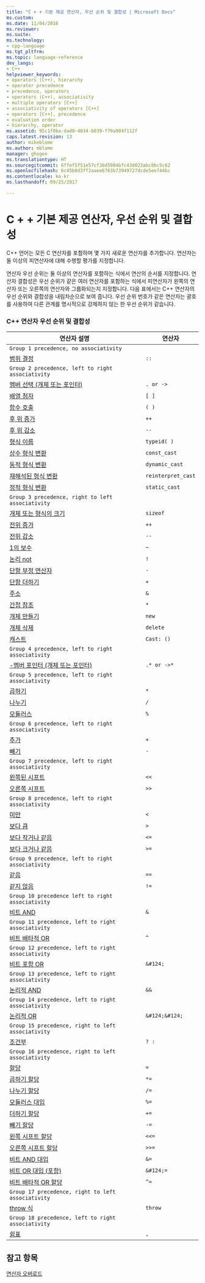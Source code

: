 ```yaml
---
title: "C + + 기본 제공 연산자, 우선 순위 및 결합성 | Microsoft Docs"
ms.custom: 
ms.date: 11/04/2016
ms.reviewer: 
ms.suite: 
ms.technology:
- cpp-language
ms.tgt_pltfrm: 
ms.topic: language-reference
dev_langs:
- C++
helpviewer_keywords:
- operators (C++), hierarchy
- operator precedence
- precedence, operators
- operators (C++), associativity
- multiple operators [C++]
- associativity of operators [C++]
- operators [C++], precedence
- evaluation order
- hierarchy, operator
ms.assetid: 95c1f0ba-dad8-4034-b039-f79a904f112f
caps.latest.revision: 13
author: mikeblome
ms.author: mblome
manager: ghogen
ms.translationtype: HT
ms.sourcegitcommit: 6ffef5f51e57cf36d5984bfc43d023abc8bc5c62
ms.openlocfilehash: 6c45b0d3ff2aaee6763b73949727dcde5ee744bc
ms.contentlocale: ko-kr
ms.lasthandoff: 09/25/2017

---
```

# <a name="c-built-in-operators-precedence-and-associativity"></a>C + + 기본 제공 연산자, 우선 순위 및 결합성
C++ 언어는 모든 C 연산자를 포함하며 몇 가지 새로운 연산자를 추가합니다. 연산자는 둘 이상의 피연산자에 대해 수행할 평가를 지정합니다.  
  
 연산자 우선 순위는 둘 이상의 연산자를 포함하는 식에서 연산의 순서를 지정합니다. 연산자 결합성은 우선 순위가 같은 여러 연산자를 포함하는 식에서 피연산자가 왼쪽의 연산자 또는 오른쪽의 연산자와 그룹화되는지 지정합니다. 다음 표에서는 C++ 연산자의 우선 순위와 결합성을 내림차순으로 보여 줍니다. 우선 순위 번호가 같은 연산자는 괄호를 사용하여 다른 관계를 명시적으로 강제하지 않는 한 우선 순위가 같습니다.  
  
### <a name="c-operator-precedence-and-associativity"></a>C++ 연산자 우선 순위 및 결합성  
  
|연산자 설명|연산자|  
|--------------------------|--------------|  
|`Group 1 precedence, no associativity`|  
|[범위 결정](../cpp/scope-resolution-operator.md)|`::`|  
|`Group 2 precedence, left to right associativity`|  
|[멤버 선택 (개체 또는 포인터)](../cpp/member-access-operators-dot-and.md)|`. or ->`|  
|[배열 첨자](../cpp/subscript-operator.md)|`[ ]`|  
|[함수 호출](../cpp/function-call-operator-parens.md)|`( )`|  
|[후 위 증가](../cpp/postfix-increment-and-decrement-operators-increment-and-decrement.md)|`++`|  
|[후 위 감소](../cpp/postfix-increment-and-decrement-operators-increment-and-decrement.md)|`--`|  
|[형식 이름](../cpp/typeid-operator.md)|`typeid( )`|  
|[상수 형식 변환](../cpp/const-cast-operator.md)|`const_cast`|  
|[동적 형식 변환](../cpp/dynamic-cast-operator.md)|`dynamic_cast`|  
|[재해석된 형식 변환](../cpp/reinterpret-cast-operator.md)|`reinterpret_cast`|  
|[정적 형식 변환](../cpp/static-cast-operator.md)|`static_cast`|  
|`Group 3 precedence, right to left associativity`|  
|[개체 또는 형식의 크기](../cpp/sizeof-operator.md)|`sizeof`|  
|[전위 증가](../cpp/prefix-increment-and-decrement-operators-increment-and-decrement.md)|`++`|  
|[전위 감소](../cpp/prefix-increment-and-decrement-operators-increment-and-decrement.md)|`--`|  
|[1의 보수](../cpp/one-s-complement-operator-tilde.md)|`~`|  
|[논리 not](../cpp/logical-negation-operator-exclpt.md)|`!`|  
|[단항 부정 연산자](../cpp/unary-plus-and-negation-operators-plus-and.md)|`-`|  
|[단항 더하기](../cpp/unary-plus-and-negation-operators-plus-and.md)|`+`|  
|[주소](../cpp/lvalue-reference-declarator-amp.md)|`&`|  
|[간접 참조](../cpp/indirection-operator-star.md)|`*`|  
|[개체 만들기](../cpp/new-operator-cpp.md)|`new`|  
|[개체 삭제](../cpp/delete-operator-cpp.md)|`delete`|  
|[캐스트](../cpp/cast-operator-parens.md)|`Cast: ()`|  
|`Group 4 precedence, left to right associativity`|  
|[-멤버 포인터 (개체 또는 포인터)](../cpp/pointer-to-member-operators-dot-star-and-star.md)|`.* or ->*`|  
|`Group 5 precedence, left to right associativity`|  
|[곱하기](../cpp/multiplicative-operators-and-the-modulus-operator.md)|`*`|  
|[나누기](../cpp/multiplicative-operators-and-the-modulus-operator.md)|`/`|  
|[모듈러스](../cpp/multiplicative-operators-and-the-modulus-operator.md)|`%`|  
|`Group 6 precedence, left to right associativity`|  
|[추가](../cpp/additive-operators-plus-and.md)|`+`|  
|[빼기](../cpp/additive-operators-plus-and.md)|`-`|  
|`Group 7 precedence, left to right associativity`|  
|[왼쪽된 시프트](../cpp/left-shift-and-right-shift-operators-input-and-output.md)|`<<`|  
|[오른쪽 시프트](../cpp/left-shift-and-right-shift-operators-input-and-output.md)|`>>`|  
|`Group 8 precedence, left to right associativity`|  
|[미만](../cpp/relational-operators-equal-and-equal.md)|`<`|  
|[보다 큼](../cpp/relational-operators-equal-and-equal.md)|`>`|  
|[보다 작거나 같음](../cpp/relational-operators-equal-and-equal.md)|`<=`|  
|[보다 크거나 같음](../cpp/relational-operators-equal-and-equal.md)|`>=`|  
|`Group 9 precedence, left to right associativity`|  
|[같음](../cpp/equality-operators-equal-equal-and-exclpt-equal.md)|`==`|  
|[같지 않음](../cpp/equality-operators-equal-equal-and-exclpt-equal.md)|`!=`|  
|`Group 10 precedence left to right associativity`|  
|[비트 AND](../cpp/bitwise-and-operator-amp.md)|`&`|  
|`Group 11 precedence, left to right associativity`|  
|[비트 배타적 OR](../cpp/bitwise-exclusive-or-operator-hat.md)|`^`|  
|`Group 12 precedence, left to right associativity`|  
|[비트 포함 OR](../cpp/bitwise-inclusive-or-operator-pipe.md)|`&#124;`|  
|`Group 13 precedence, left to right associativity`|  
|[논리적 AND](../cpp/logical-and-operator-amp-amp.md)|`&&`|  
|`Group 14 precedence, left to right associativity`|  
|[논리적 OR](../cpp/logical-or-operator-pipe-pipe.md)|`&#124;&#124;`|  
|`Group 15 precedence, right to left associativity`|  
|[조건부](../cpp/conditional-operator-q.md)|`? :`|  
|`Group 16 precedence, right to left associativity`|  
|[할당](../cpp/assignment-operators.md)|`=`|  
|[곱하기 할당](../cpp/assignment-operators.md)|`*=`|  
|[나누기 할당](../cpp/assignment-operators.md)|`/=`|  
|[모듈러스 대입](../cpp/assignment-operators.md)|`%=`|  
|[더하기 할당](../cpp/assignment-operators.md)|`+=`|  
|[빼기 할당](../cpp/assignment-operators.md)|`-=`|  
|[왼쪽 시프트 할당](../cpp/assignment-operators.md)|`<<=`|  
|[오른쪽 시프트 할당](../cpp/assignment-operators.md)|`>>=`|  
|[비트 AND 대입](../cpp/assignment-operators.md)|`&=`|  
|[비트 OR 대입 (포함)](../cpp/assignment-operators.md)|`&#124;=`|  
|[비트 배타적 OR 할당](../cpp/assignment-operators.md)|`^=`|  
|`Group 17 precedence, right to left associativity`|  
|[throw 식](../cpp/try-throw-and-catch-statements-cpp.md)|`throw`|  
|`Group 18 precedence, left to right associativity`|  
|[쉼표](../cpp/comma-operator.md)|`,`|  
  
## <a name="see-also"></a>참고 항목  
[연산자 오버로드](operator-overloading.md)



